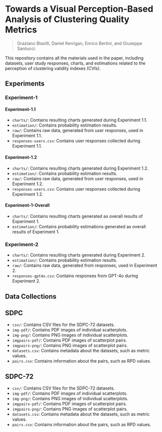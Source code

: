 # Towards a Visual Perception-Based Analysis of Clustering Quality Metrics
> Graziano Blasilli, Daniel Kerrigan, Enrico Bertini, and Giuseppe Santucci.

This repository contains all the materials used in the paper, including datasets, user study responses, charts, and estimations related to the perception of clustering validity indexes (CVIs).

## Experiments
### Experiment-1
#### Experiment-1.1
- `charts/`: Contains resulting charts generated during Experiment 1.1.
- `estimation/`: Contains probability estimation results.
- `raw/`: Contains raw data, generated from user responses, used in Experiment 1.1.
- `responses-users.csv`: Contains user responses collected during Experiment 1.1.

#### Experiment-1.2
- `charts/`: Contains resulting charts generated during Experiment 1.2.
- `estimation/`: Contains probability estimation results.
- `raw/`: Contains raw data, generated from user responses, used in Experiment 1.2.
- `responses-users.csv`: Contains user responses collected during Experiment 1.2.

#### Experiment-1-Overall
- `charts/`: Contains resulting charts generated as overall results of Experiment 1.
- `estimation/`: Contains probability estimations generated as overall results of Experiment 1.

### Experiment-2
- `charts/`: Contains resulting charts generated during Experiment 2.
- `estimation/`: Contains probability estimation results.
- `raw/`: Contains raw data, generated from responses, used in Experiment 2.
- `responses-gpt4o.csv`: Contains responses from GPT-4o during Experiment 2.

## Data Collections

## SDPC
- `csv/`: Contains CSV files for the SDPC-72 datasets.
- `img-pdf/`: Contains PDF images of individual scatterplots.
- `img-png/`: Contains PNG images of individual scatterplots.
- `imgpairs-pdf/`: Contains PDF images of scatterplot pairs.
- `imgpairs-png/`: Contains PNG images of scatterplot pairs.
- `datasets.csv`: Contains metadata about the datasets, such as metric values.
- `pairs.csv`: Contains information about the pairs, such as RPD values.

## SDPC-72
- `csv/`: Contains CSV files for the SDPC-72 datasets.
- `img-pdf/`: Contains PDF images of individual scatterplots.
- `img-png/`: Contains PNG images of individual scatterplots.
- `imgpairs-pdf/`: Contains PDF images of scatterplot pairs.
- `imgpairs-png/`: Contains PNG images of scatterplot pairs.
- `datasets.csv`: Contains metadata about the datasets, such as metric values.
- `pairs.csv`: Contains information about the pairs, such as RPD values.



